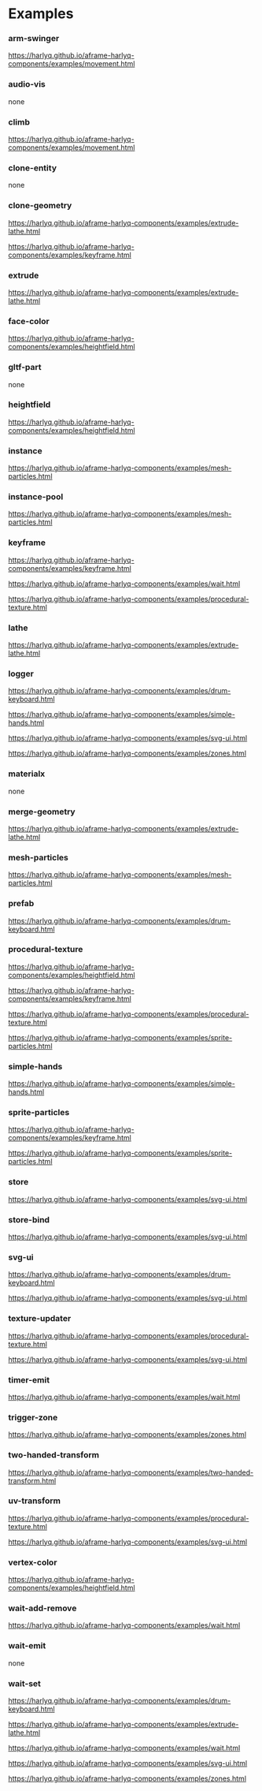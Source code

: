 # Examples

### arm-swinger
https://harlyq.github.io/aframe-harlyq-components/examples/movement.html
### audio-vis
none
### climb
https://harlyq.github.io/aframe-harlyq-components/examples/movement.html
### clone-entity
none
### clone-geometry
https://harlyq.github.io/aframe-harlyq-components/examples/extrude-lathe.html

https://harlyq.github.io/aframe-harlyq-components/examples/keyframe.html
### extrude
https://harlyq.github.io/aframe-harlyq-components/examples/extrude-lathe.html
### face-color
https://harlyq.github.io/aframe-harlyq-components/examples/heightfield.html
### gltf-part
none
### heightfield
https://harlyq.github.io/aframe-harlyq-components/examples/heightfield.html
### instance
https://harlyq.github.io/aframe-harlyq-components/examples/mesh-particles.html
### instance-pool
https://harlyq.github.io/aframe-harlyq-components/examples/mesh-particles.html
### keyframe
https://harlyq.github.io/aframe-harlyq-components/examples/keyframe.html

https://harlyq.github.io/aframe-harlyq-components/examples/wait.html

https://harlyq.github.io/aframe-harlyq-components/examples/procedural-texture.html
### lathe
https://harlyq.github.io/aframe-harlyq-components/examples/extrude-lathe.html
### logger
https://harlyq.github.io/aframe-harlyq-components/examples/drum-keyboard.html

https://harlyq.github.io/aframe-harlyq-components/examples/simple-hands.html

https://harlyq.github.io/aframe-harlyq-components/examples/svg-ui.html

https://harlyq.github.io/aframe-harlyq-components/examples/zones.html
### materialx
none
### merge-geometry
https://harlyq.github.io/aframe-harlyq-components/examples/extrude-lathe.html
### mesh-particles
https://harlyq.github.io/aframe-harlyq-components/examples/mesh-particles.html
### prefab
https://harlyq.github.io/aframe-harlyq-components/examples/drum-keyboard.html
### procedural-texture
https://harlyq.github.io/aframe-harlyq-components/examples/heightfield.html

https://harlyq.github.io/aframe-harlyq-components/examples/keyframe.html

https://harlyq.github.io/aframe-harlyq-components/examples/procedural-texture.html

https://harlyq.github.io/aframe-harlyq-components/examples/sprite-particles.html
### simple-hands
https://harlyq.github.io/aframe-harlyq-components/examples/simple-hands.html
### sprite-particles
https://harlyq.github.io/aframe-harlyq-components/examples/keyframe.html

https://harlyq.github.io/aframe-harlyq-components/examples/sprite-particles.html
### store
https://harlyq.github.io/aframe-harlyq-components/examples/svg-ui.html
### store-bind
https://harlyq.github.io/aframe-harlyq-components/examples/svg-ui.html
### svg-ui
https://harlyq.github.io/aframe-harlyq-components/examples/drum-keyboard.html

https://harlyq.github.io/aframe-harlyq-components/examples/svg-ui.html
### texture-updater
https://harlyq.github.io/aframe-harlyq-components/examples/procedural-texture.html

https://harlyq.github.io/aframe-harlyq-components/examples/svg-ui.html
### timer-emit
https://harlyq.github.io/aframe-harlyq-components/examples/wait.html
### trigger-zone
https://harlyq.github.io/aframe-harlyq-components/examples/zones.html
### two-handed-transform
https://harlyq.github.io/aframe-harlyq-components/examples/two-handed-transform.html
### uv-transform
https://harlyq.github.io/aframe-harlyq-components/examples/procedural-texture.html

https://harlyq.github.io/aframe-harlyq-components/examples/svg-ui.html
### vertex-color
https://harlyq.github.io/aframe-harlyq-components/examples/heightfield.html
### wait-add-remove
https://harlyq.github.io/aframe-harlyq-components/examples/wait.html
### wait-emit
none
### wait-set
https://harlyq.github.io/aframe-harlyq-components/examples/drum-keyboard.html

https://harlyq.github.io/aframe-harlyq-components/examples/extrude-lathe.html

https://harlyq.github.io/aframe-harlyq-components/examples/wait.html

https://harlyq.github.io/aframe-harlyq-components/examples/svg-ui.html

https://harlyq.github.io/aframe-harlyq-components/examples/zones.html

